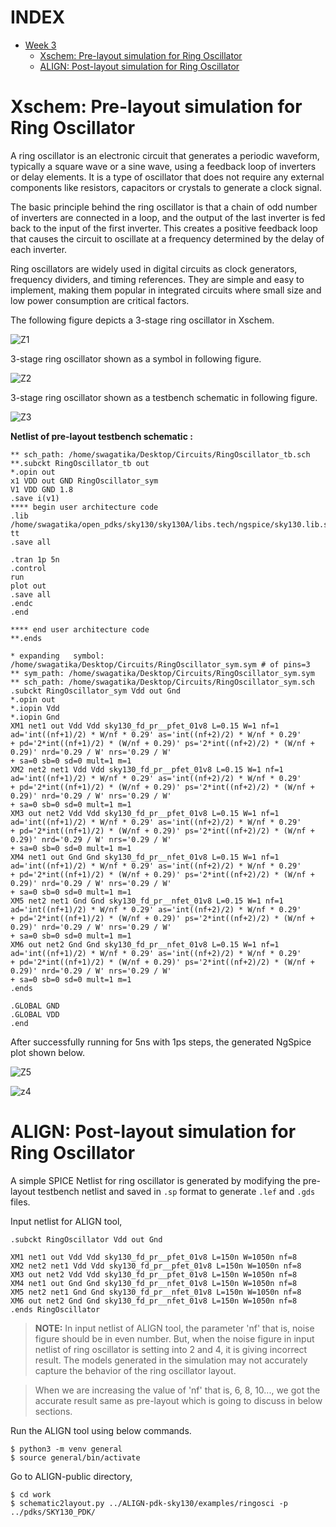 # INDEX
* [Week 3](#Week-3)
  * [Xschem: Pre-layout simulation for Ring Oscillator](#Xschem-Pre-layout-simulation-for-Ring-Oscillator)
  * [ALIGN: Post-layout simulation for Ring Oscillator](#ALIGN-Post-layout-simulation-for-Ring-Oscillator)
  
  
  
# Xschem: Pre-layout simulation for Ring Oscillator
A ring oscillator is an electronic circuit that generates a periodic waveform, typically a square wave or a sine wave, using a feedback loop of inverters or delay elements. It is a type of oscillator that does not require any external components like resistors, capacitors or crystals to generate a clock signal.

The basic principle behind the ring oscillator is that a chain of odd number of inverters are connected in a loop, and the output of the last inverter is fed back to the input of the first inverter. This creates a positive feedback loop that causes the circuit to oscillate at a frequency determined by the delay of each inverter.

Ring oscillators are widely used in digital circuits as clock generators, frequency dividers, and timing references. They are simple and easy to implement, making them popular in integrated circuits where small size and low power consumption are critical factors.

The following figure depicts a 3-stage ring oscillator in Xschem.

![Z1](https://user-images.githubusercontent.com/114692581/222699738-a392a4bc-d68e-4288-b982-a13d5ac4c54f.PNG)

3-stage ring oscillator shown as a symbol in following figure.

![Z2](https://user-images.githubusercontent.com/114692581/222699994-b1716570-6c32-4222-a64e-92b8e8e7aafc.PNG)

3-stage ring oscillator shown as a testbench schematic in following figure.

![Z3](https://user-images.githubusercontent.com/114692581/222700155-81a26743-07e0-41e8-a110-710d6dc82d21.PNG)

**Netlist of pre-layout testbench schematic :**
```
** sch_path: /home/swagatika/Desktop/Circuits/RingOscillator_tb.sch
**.subckt RingOscillator_tb out
*.opin out
x1 VDD out GND RingOscillator_sym
V1 VDD GND 1.8
.save i(v1)
**** begin user architecture code
.lib /home/swagatika/open_pdks/sky130/sky130A/libs.tech/ngspice/sky130.lib.spice tt
.save all

.tran 1p 5n
.control
run
plot out
.save all
.endc
.end

**** end user architecture code
**.ends

* expanding   symbol:  /home/swagatika/Desktop/Circuits/RingOscillator_sym.sym # of pins=3
** sym_path: /home/swagatika/Desktop/Circuits/RingOscillator_sym.sym
** sch_path: /home/swagatika/Desktop/Circuits/RingOscillator_sym.sch
.subckt RingOscillator_sym Vdd out Gnd
*.opin out
*.iopin Vdd
*.iopin Gnd
XM1 net1 out Vdd Vdd sky130_fd_pr__pfet_01v8 L=0.15 W=1 nf=1 ad='int((nf+1)/2) * W/nf * 0.29' as='int((nf+2)/2) * W/nf * 0.29'
+ pd='2*int((nf+1)/2) * (W/nf + 0.29)' ps='2*int((nf+2)/2) * (W/nf + 0.29)' nrd='0.29 / W' nrs='0.29 / W'
+ sa=0 sb=0 sd=0 mult=1 m=1
XM2 net2 net1 Vdd Vdd sky130_fd_pr__pfet_01v8 L=0.15 W=1 nf=1 ad='int((nf+1)/2) * W/nf * 0.29' as='int((nf+2)/2) * W/nf * 0.29'
+ pd='2*int((nf+1)/2) * (W/nf + 0.29)' ps='2*int((nf+2)/2) * (W/nf + 0.29)' nrd='0.29 / W' nrs='0.29 / W'
+ sa=0 sb=0 sd=0 mult=1 m=1
XM3 out net2 Vdd Vdd sky130_fd_pr__pfet_01v8 L=0.15 W=1 nf=1 ad='int((nf+1)/2) * W/nf * 0.29' as='int((nf+2)/2) * W/nf * 0.29'
+ pd='2*int((nf+1)/2) * (W/nf + 0.29)' ps='2*int((nf+2)/2) * (W/nf + 0.29)' nrd='0.29 / W' nrs='0.29 / W'
+ sa=0 sb=0 sd=0 mult=1 m=1
XM4 net1 out Gnd Gnd sky130_fd_pr__nfet_01v8 L=0.15 W=1 nf=1 ad='int((nf+1)/2) * W/nf * 0.29' as='int((nf+2)/2) * W/nf * 0.29'
+ pd='2*int((nf+1)/2) * (W/nf + 0.29)' ps='2*int((nf+2)/2) * (W/nf + 0.29)' nrd='0.29 / W' nrs='0.29 / W'
+ sa=0 sb=0 sd=0 mult=1 m=1
XM5 net2 net1 Gnd Gnd sky130_fd_pr__nfet_01v8 L=0.15 W=1 nf=1 ad='int((nf+1)/2) * W/nf * 0.29' as='int((nf+2)/2) * W/nf * 0.29'
+ pd='2*int((nf+1)/2) * (W/nf + 0.29)' ps='2*int((nf+2)/2) * (W/nf + 0.29)' nrd='0.29 / W' nrs='0.29 / W'
+ sa=0 sb=0 sd=0 mult=1 m=1
XM6 out net2 Gnd Gnd sky130_fd_pr__nfet_01v8 L=0.15 W=1 nf=1 ad='int((nf+1)/2) * W/nf * 0.29' as='int((nf+2)/2) * W/nf * 0.29'
+ pd='2*int((nf+1)/2) * (W/nf + 0.29)' ps='2*int((nf+2)/2) * (W/nf + 0.29)' nrd='0.29 / W' nrs='0.29 / W'
+ sa=0 sb=0 sd=0 mult=1 m=1
.ends

.GLOBAL GND
.GLOBAL VDD
.end
```
After successfully running for 5ns with 1ps steps, the generated NgSpice plot shown below.

![Z5](https://user-images.githubusercontent.com/114692581/222702918-e694787d-399f-407c-bb02-859e96cb7fba.PNG)

![z4](https://user-images.githubusercontent.com/114692581/222702602-7b4dbadf-99a3-45cd-84d6-5bbbc09e6f4a.PNG)

# ALIGN: Post-layout simulation for Ring Oscillator
A simple SPICE Netlist for ring oscillator is generated by modifying the pre-layout testbench netlist and saved in `.sp` format to generate `.lef` and `.gds` files.

Input netlist for ALIGN tool,
```
.subckt RingOscillator Vdd out Gnd

XM1 net1 out Vdd Vdd sky130_fd_pr__pfet_01v8 L=150n W=1050n nf=8
XM2 net2 net1 Vdd Vdd sky130_fd_pr__pfet_01v8 L=150n W=1050n nf=8
XM3 out net2 Vdd Vdd sky130_fd_pr__pfet_01v8 L=150n W=1050n nf=8
XM4 net1 out Gnd Gnd sky130_fd_pr__nfet_01v8 L=150n W=1050n nf=8
XM5 net2 net1 Gnd Gnd sky130_fd_pr__nfet_01v8 L=150n W=1050n nf=8
XM6 out net2 Gnd Gnd sky130_fd_pr__nfet_01v8 L=150n W=1050n nf=8
.ends RingOscillator
```
> **NOTE:** In input netlist of ALIGN tool, the parameter 'nf' that is, noise figure should be in even number. But, when the noise figure in input netlist of ring oscillator is setting  into 2 and 4, it is giving incorrect result. The models generated in the simulation may not accurately capture the behavior of the ring oscillator layout.

> When we are increasing the value of 'nf' that is, 6, 8, 10..., we got the accurate result same as pre-layout which is going to discuss in below sections.


Run the ALIGN tool using below commands.
```
$ python3 -m venv general
$ source general/bin/activate
```
Go to ALIGN-public directory,
```
$ cd work
$ schematic2layout.py ../ALIGN-pdk-sky130/examples/ringosci -p ../pdks/SKY130_PDK/
```










